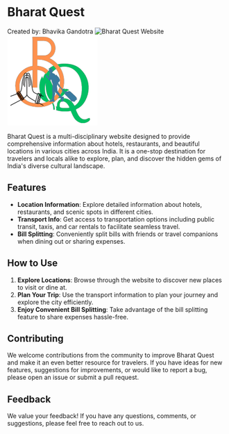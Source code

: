 # Bharat Quest

Created by: Bhavika Gandotra
![Bharat Quest Website](https://youtube.com)
![Bharat Quest Logo](https://github.com/bhavikagandotra/Bharat-Quest/blob/main/logo.png)

Bharat Quest is a multi-disciplinary website designed to provide comprehensive information about hotels, restaurants, and beautiful locations in various cities across India. It is a one-stop destination for travelers and locals alike to explore, plan, and discover the hidden gems of India's diverse cultural landscape.

## Features

- **Location Information**: Explore detailed information about hotels, restaurants, and scenic spots in different cities.
- **Transport Info**: Get access to transportation options including public transit, taxis, and car rentals to facilitate seamless travel.
- **Bill Splitting**: Conveniently split bills with friends or travel companions when dining out or sharing expenses.

## How to Use

1. **Explore Locations**: Browse through the website to discover new places to visit or dine at.
2. **Plan Your Trip**: Use the transport information to plan your journey and explore the city efficiently.
3. **Enjoy Convenient Bill Splitting**: Take advantage of the bill splitting feature to share expenses hassle-free.

## Contributing

We welcome contributions from the community to improve Bharat Quest and make it an even better resource for travelers. If you have ideas for new features, suggestions for improvements, or would like to report a bug, please open an issue or submit a pull request.

## Feedback

We value your feedback! If you have any questions, comments, or suggestions, please feel free to reach out to us.
